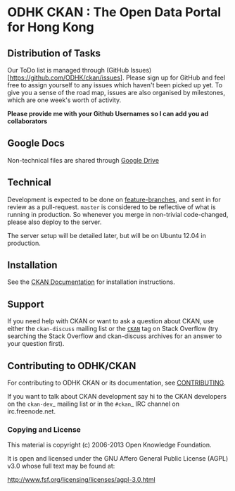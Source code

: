 # ODHK CKAN : The Open Data Portal for Hong Kong

## Distribution of Tasks

Our ToDo list is managed through (GitHub Issues)[https://github.com/ODHK/ckan/issues]. Please sign up for GitHub and feel free to assign yourself to any issues which haven't been picked up yet. To give you a sense of the road map, issues are also organised by milestones, which are one week's worth of activity.

**Please provide me with your Github Usernames so I can add you ad collaborators**

## Google Docs

Non-technical files are shared through [Google Drive](https://drive.google.com/folderview?id=0By1PpmUMozGfTXZvalAybXp3Ulk&usp=sharing)

## Technical

Development is expected to be done on [feature-branches](https://drive.google.com/folderview?id=0By1PpmUMozGfTXZvalAybXp3Ulk&usp=sharing), and sent in for review as a pull-request. `master` is considered to be reflective of what is running in production. So whenever you merge in non-trivial code-changed, please also deploy to the server.

The server setup will be detailed later, but will be on Ubuntu 12.04 in production.

## Installation

See the [CKAN Documentation](http://docs.ckan.org) for installation instructions.

## Support

If you need help with CKAN or want to ask a question about CKAN, use either the `ckan-discuss` mailing list or the [`CKAN`](http://stackoverflow.com/questions/tagged/ckan) tag on Stack Overflow (try searching the Stack Overflow and ckan-discuss archives for an answer to your question first).

## Contributing to ODHK/CKAN

For contributing to ODHK CKAN or its documentation, see [CONTRIBUTING](https://github.com/odhk/ckan/blob/master/CONTRIBUTING.rst).

If you want to talk about CKAN development say hi to the CKAN developers on the `ckan-dev`_ mailing list or in the `#ckan`_ IRC channel on irc.freenode.net.


### Copying and License

This material is copyright (c) 2006-2013 Open Knowledge Foundation.

It is open and licensed under the GNU Affero General Public License (AGPL) v3.0 whose full text may be found at:

http://www.fsf.org/licensing/licenses/agpl-3.0.html
